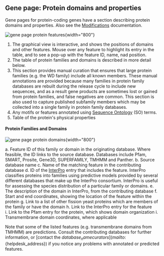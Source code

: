 ## Gene page: Protein domains and properties

Gene pages for protein-coding genes have a section describing protein
domains and properties.  Also see the
[Modifications](/documentation/gene-page-modifications) documentation.

![gene page protein features](assets/gene_page_protein_features.png){width="800"}

1.  The graphical view is interactive, and shows the positions of
    domains and other features. Mouse over any feature to highlight
    its entry in the table, and to see a pop-up with the feature ID,
    name, nad position.
2.  The table of protein families and domains is described in more
    detail below.
3.  This section provides manual curation that ensures that large
    protein families (e.g. the WD family) include all known members.
    These manual annotations are provided because many families in
    protein family databases are rebuilt during the release cycle to
    include new sequences, and as a result gene products are sometimes
    lost or gained from protein families, and false negatives are
    common. This section is also used to capture published subfamily
    members which may be collected into a single family in protein
    family databases.
4.  Any motifs or features annotated using [Sequence Ontology](http://sequenceontology.org/)
    (SO) terms.
5.  Table of the protein's physical properties

#### Protein Families and Domains ####

![gene page protein domains](assets/gene_page_protein_domains.png){width="800"}

a.  Feature ID of this family or domain in the originating database.
    Where feasible, the ID links to the source database. Databases
    include Pfam, SMART, Prosite, Gene3D, SUPERFAMILY, TMHMM and
    Panther.
b.  Source database name
c.  Name of the matching feature in the contributing database
d.  ID of the [InterPro](http://www.ebi.ac.uk/interpro/) entry that
    includes the feature. InterPro classifies proteins into families
    using predictive models provided by several different databases that
    make up the InterPro consortium. InterPro is useful for assessing
    the species distribution of a particular family or domains.
e.  The description of the domain in InterPro, from the contributing
    database
f.  Start and end coordinates, showing the location of the feature
    within the protein
g.  Link to a list of other fission yeast proteins which are members of
    the family or have the domain
h.  Link to the InterPro entry for the feature    
i.  Link to the Pfam entry for the protein, which shows domain
    organization
i.  Transmembrane domain coordinates, where applicable

Note that some of the listed features (e.g. transmembrane domains from
TMHMM) are predictions. Consult the contributing databases for further
information, or [contact the ${database_name} curators](mailto:${helpdesk_address}) if you notice
any problems with annotated or predicted features.
